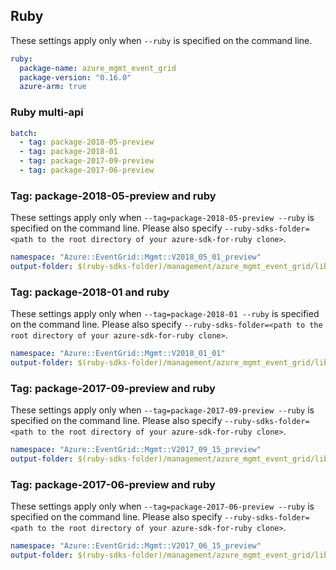 ## Ruby

These settings apply only when `--ruby` is specified on the command line.

``` yaml $(ruby)
ruby:
  package-name: azure_mgmt_event_grid
  package-version: "0.16.0"
  azure-arm: true
```

### Ruby multi-api

``` yaml $(ruby) && $(multiapi)
batch:
  - tag: package-2018-05-preview
  - tag: package-2018-01
  - tag: package-2017-09-preview
  - tag: package-2017-06-preview
```

### Tag: package-2018-05-preview and ruby

These settings apply only when `--tag=package-2018-05-preview --ruby` is specified on the command line.
Please also specify `--ruby-sdks-folder=<path to the root directory of your azure-sdk-for-ruby clone>`.

``` yaml $(tag) == 'package-2018-05-preview' && $(ruby)
namespace: "Azure::EventGrid::Mgmt::V2018_05_01_preview"
output-folder: $(ruby-sdks-folder)/management/azure_mgmt_event_grid/lib
```

### Tag: package-2018-01 and ruby

These settings apply only when `--tag=package-2018-01 --ruby` is specified on the command line.
Please also specify `--ruby-sdks-folder=<path to the root directory of your azure-sdk-for-ruby clone>`.

``` yaml $(tag) == 'package-2018-01' && $(ruby)
namespace: "Azure::EventGrid::Mgmt::V2018_01_01"
output-folder: $(ruby-sdks-folder)/management/azure_mgmt_event_grid/lib
```

### Tag: package-2017-09-preview and ruby

These settings apply only when `--tag=package-2017-09-preview --ruby` is specified on the command line.
Please also specify `--ruby-sdks-folder=<path to the root directory of your azure-sdk-for-ruby clone>`.

``` yaml $(tag) == 'package-2017-09-preview' && $(ruby)
namespace: "Azure::EventGrid::Mgmt::V2017_09_15_preview"
output-folder: $(ruby-sdks-folder)/management/azure_mgmt_event_grid/lib
```

### Tag: package-2017-06-preview and ruby

These settings apply only when `--tag=package-2017-06-preview --ruby` is specified on the command line.
Please also specify `--ruby-sdks-folder=<path to the root directory of your azure-sdk-for-ruby clone>`.

``` yaml $(tag) == 'package-2017-06-preview' && $(ruby)
namespace: "Azure::EventGrid::Mgmt::V2017_06_15_preview"
output-folder: $(ruby-sdks-folder)/management/azure_mgmt_event_grid/lib
```

